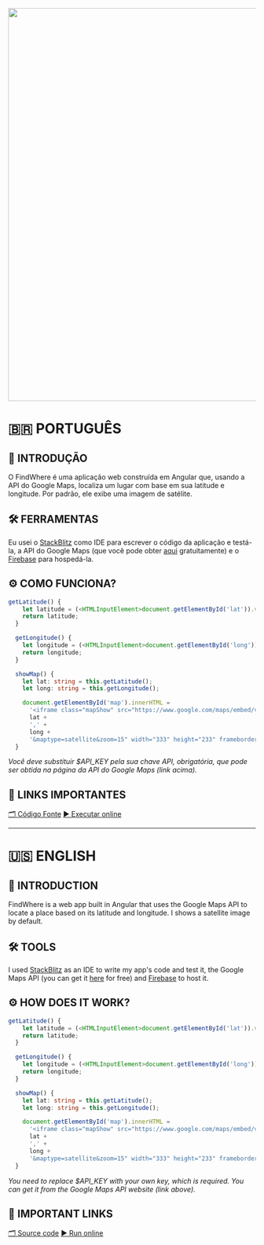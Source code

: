 <img src="https://raw.githubusercontent.com/Redwars22/Web2/main/FindWhere/findwhere_demo.png" width="800px"/>

# 🇧🇷 PORTUGUÊS
## 📙 INTRODUÇÃO
O FindWhere é uma aplicação web construída em Angular que, usando a API do Google Maps, localiza um lugar com base em sua latitude e longitude. Por padrão, ele exibe uma imagem de satélite.

## 🛠 FERRAMENTAS
Eu usei o [StackBlitz](https://stackblitz.com) como IDE para escrever o código da aplicação e testá-la, a API do Google Maps (que você pode obter [aqui](https://developers.google.com/maps) gratuitamente) e o [Firebase](https://console.firebase.google.com/) para hospedá-la.

## ⚙️ COMO FUNCIONA?
```typescript
getLatitude() {
    let latitude = (<HTMLInputElement>document.getElementById('lat')).value;
    return latitude;
  }

  getLongitude() {
    let longitude = (<HTMLInputElement>document.getElementById('long')).value;
    return longitude;
  }

  showMap() {
    let lat: string = this.getLatitude();
    let long: string = this.getLongitude();

    document.getElementById('map').innerHTML =
      '<iframe class="mapShow" src="https://www.google.com/maps/embed/v1/view?key=$API_KEY&center=' +
      lat +
      ',' +
      long +
      '&maptype=satellite&zoom=15" width="333" height="233" frameborder="0" style="border:0"/>';
  }
```

*Você deve substituir $API_KEY pela sua chave API, obrigatória, que pode ser obtida na página da API do Google Maps (link acima).*

## 🔗 LINKS IMPORTANTES
[🗂️ Código Fonte](https://github.com/Redwars22/Web2/tree/main/FindWhere/src)
[▶️ Executar online](https://findwhere-1d8b2.firebaseapp.com/?68662)

<hr/>

# 🇺🇸 ENGLISH
## 📙 INTRODUCTION
FindWhere is a web app built in Angular that uses the Google Maps API to locate a place based on its latitude and longitude. I shows a satellite image by default.

## 🛠 TOOLS
I used [StackBlitz](https://stackblitz.com) as an IDE to write my app's code and test it, the Google Maps API (you can get it [here](https://developers.google.com/maps) for free) and [Firebase](https://console.firebase.google.com/) to host it.

## ⚙️ HOW DOES IT WORK?
```typescript
getLatitude() {
    let latitude = (<HTMLInputElement>document.getElementById('lat')).value;
    return latitude;
  }

  getLongitude() {
    let longitude = (<HTMLInputElement>document.getElementById('long')).value;
    return longitude;
  }

  showMap() {
    let lat: string = this.getLatitude();
    let long: string = this.getLongitude();

    document.getElementById('map').innerHTML =
      '<iframe class="mapShow" src="https://www.google.com/maps/embed/v1/view?key=$API_KEY&center=' +
      lat +
      ',' +
      long +
      '&maptype=satellite&zoom=15" width="333" height="233" frameborder="0" style="border:0"/>';
  }
```

*You need to replace $API_KEY with your own key, which is required. You can get it from the Google Maps API website (link above).*

## 🔗 IMPORTANT LINKS
[🗂️ Source code](https://github.com/Redwars22/Web2/tree/main/FindWhere/src)
[▶️ Run online](https://findwhere-1d8b2.firebaseapp.com/?68662)
